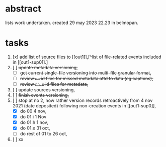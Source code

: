 # abstract

lists work undertaken. created 29 may 2023 22.23 in belmopan.

# tasks

1. [x] add list of source files to [[out1]],[^list of file-related events included in [[out1-sup0]].]
2. [ ] ~~update metadata versioning,~~
    - [ ] ~~get current single-file versioning into multi-file granular format,~~
    - [ ] ~~review `nn` id files for missed metadata attd to data (eg captions),~~
    - [ ] ~~review `nn.n` id files for metadata,~~
3. [ ] ~~update sources versioning,~~
4. [ ] ~~finish events versioning,~~
5. [ ] stop at no 2, now rather version records retroactively from 4 nov 2021 (date deposited) following non-creation events in [[out1-sup0]],
    - [x] do 00 4 nov,
    - [x] do 01.i 1 Nov
    - [x] do 01.h 1 nov,
    - [x] do 01.e 31 oct,
    - [ ] do rest of 01 to 26 oct,
6. [ ] xx